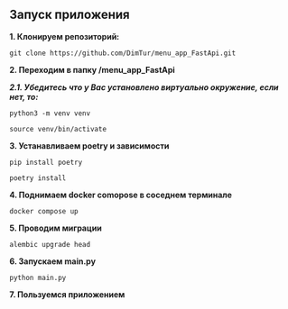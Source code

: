 ## Запуск приложения

**1. Клонируем репозиторий:**

    git clone https://github.com/DimTur/menu_app_FastApi.git

**2. Переходим в папку /menu_app_FastApi**

***2.1. Убедитесь что у Вас установлено виртуально окружение, если нет, то:***

    python3 -m venv venv
    
    source venv/bin/activate

**3. Устанавливаем poetry и зависимости**

    pip install poetry

    poetry install

**4. Поднимаем docker comopose в соседнем терминале**

    docker compose up

**5. Проводим миграции**

    alembic upgrade head

**6. Запускаем main.py**

    python main.py

**7. Пользуемся приложением**
